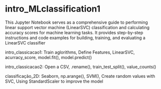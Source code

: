# intro_MLclassification1
This Jupyter Notebook serves as a comprehensive guide to performing linear support vector machine (LinearSVC) classification and calculating accuracy scores for machine learning tasks. It provides step-by-step instructions and code examples for building, training, and evaluating a LinearSVC classifier

intro_classicacao1:
  Train aglorithms,
  Define Features,
  LinearSVC, acurracy_score,
  model.fit(),
  model.predict()

intro_classicacao2:
  Open a CSV,
  .rename(),
  train_test_split(),
  value_counts()

classificação_2D:
  Seaborn,
  np.arange(),
  SVM(),
  Create random values with SVC,
  Using StandardScaler to improve the model

